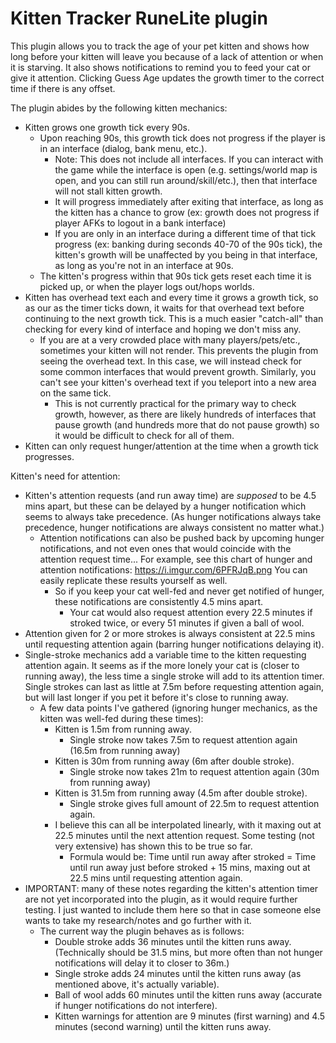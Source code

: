 # Kitten Tracker RuneLite plugin

This plugin allows you to track the age of your pet kitten and shows how long before your kitten will leave you because of a lack of attention or when it is starving. It also shows notifications to remind you to feed your cat or give it attention. Clicking Guess Age updates the growth timer to the correct time if there is any offset.

The plugin abides by the following kitten mechanics:
- Kitten grows one growth tick every 90s.
    - Upon reaching 90s, this growth tick does not progress if the player is in an interface (dialog, bank menu, etc.).
        - Note: This does not include all interfaces.  If you can interact with the game while the interface is open (e.g. settings/world map is open, and you can still run around/skill/etc.), then that interface will not stall kitten growth.
        - It will progress immediately after exiting that interface, as long as the kitten has a chance to grow (ex: growth does not progress if player AFKs to logout in a bank interface)
        - If you are only in an interface during a different time of that tick progress (ex: banking during seconds 40-70 of the 90s tick), the kitten's growth will be unaffected by you being in that interface, as long as you're not in an interface at 90s.
    - The kitten's progress within that 90s tick gets reset each time it is picked up, or when the player logs out/hops worlds.
- Kitten has overhead text each and every time it grows a growth tick, so as our as the timer ticks down, it waits for that overhead text before continuing to the next growth tick.  This is a much easier "catch-all" than checking for every kind of interface and hoping we don't miss any.
  - If you are at a very crowded place with many players/pets/etc., sometimes your kitten will not render.  This prevents the plugin from seeing the overhead text.  In this case, we will instead check for some common interfaces that would prevent growth.  Similarly, you can't see your kitten's overhead text if you teleport into a new area on the same tick.  
    - This is not currently practical for the primary way to check growth, however, as there are likely hundreds of interfaces that pause growth (and hundreds more that do not pause growth) so it would be difficult to check for all of them.
- Kitten can only request hunger/attention at the time when a growth tick progresses.

Kitten's need for attention:
- Kitten's attention requests (and run away time) are *supposed* to be 4.5 mins apart, but these can be delayed by a hunger notification which seems to always take precedence.  (As hunger notifications always take precedence, hunger notifications are always consistent no matter what.)
  - Attention notifications can also be pushed back by upcoming hunger notifications, and not even ones that would coincide with the attention request time...  For example, see this chart of hunger and attention notifications:  https://i.imgur.com/6PFRJqB.png  You can easily replicate these results yourself as well.
    - So if you keep your cat well-fed and never get notified of hunger, these notifications are consistently 4.5 mins apart.
      - Your cat would also request attention every 22.5 minutes if stroked twice, or every 51 minutes if given a ball of wool.
- Attention given for 2 or more strokes is always consistent at 22.5 mins until requesting attention again (barring hunger notifications delaying it).
- Single-stroke mechanics add a variable time to the kitten requesting attention again.  It seems as if the more lonely your cat is (closer to running away), the less time a single stroke will add to its attention timer.  Single strokes can last as little at 7.5m before requesting attention again, but will last longer if you pet it before it's close to running away.
    - A few data points I've gathered (ignoring hunger mechanics, as the kitten was well-fed during these times):
        - Kitten is 1.5m from running away.
            - Single stroke now takes 7.5m to request attention again (16.5m from running away)
        - Kitten is 30m from running away (6m after double stroke).
            - Single stroke now takes 21m to request attention again (30m from running away)
        - Kitten is 31.5m from running away (4.5m after double stroke).
            - Single stroke gives full amount of 22.5m to request attention again.
        - I believe this can all be interpolated linearly, with it maxing out at 22.5 minutes until the next attention request.  Some testing (not very extensive) has shown this to be true so far.
            - Formula would be:  Time until run away after stroked = Time until run away just before stroked + 15 mins, maxing out at 22.5 mins until requesting attention again.
- IMPORTANT: many of these notes regarding the kitten's attention timer are not yet incorporated into the plugin, as it would require further testing.  I just wanted to include them here so that in case someone else wants to take my research/notes and go further with it.
  - The current way the plugin behaves as is follows:
    - Double stroke adds 36 minutes until the kitten runs away.  (Technically should be 31.5 mins, but more often than not hunger notifications will delay it to closer to 36m.)
    - Single stroke adds 24 minutes until the kitten runs away (as mentioned above, it's actually variable).
    - Ball of wool adds 60 minutes until the kitten runs away (accurate if hunger notifications do not interfere).
    - Kitten warnings for attention are 9 minutes (first warning) and 4.5 minutes (second warning) until the kitten runs away.